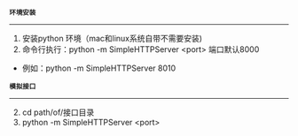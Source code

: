 **`环境安装`**
***

1. 安装python 环境（mac和linux系统自带不需要安装)
2. 命令行执行：python -m SimpleHTTPServer \<port\> 端口默认8000

* 例如：python -m SimpleHTTPServer 8010

**`模拟接口`**
***

2. cd path/of/接口目录
3. python -m SimpleHTTPServer \<port\>

